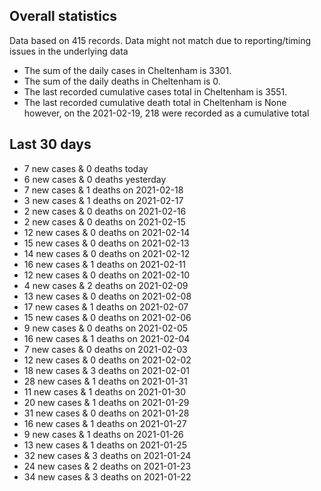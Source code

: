<!-- summary_marker starts -->
## Overall statistics

 Data based on 415 records. Data might not match due to reporting/timing issues in the underlying data

- The sum of the daily cases in Cheltenham is 3301.
- The sum of the daily deaths in Cheltenham is 0.
- The last recorded cumulative cases total in Cheltenham is 3551.
- The last recorded cumulative death total in Cheltenham is None however, on the 2021-02-19, 218 were recorded as a cumulative total

## Last 30 days

- 7 new cases & 0 deaths today
- 6 new cases & 0 deaths yesterday
- 7 new cases & 1 deaths on 2021-02-18
- 3 new cases & 1 deaths on 2021-02-17
- 2 new cases & 0 deaths on 2021-02-16
- 2 new cases & 0 deaths on 2021-02-15
- 12 new cases & 0 deaths on 2021-02-14
- 15 new cases & 0 deaths on 2021-02-13
- 14 new cases & 0 deaths on 2021-02-12
- 16 new cases & 1 deaths on 2021-02-11
- 12 new cases & 0 deaths on 2021-02-10
- 4 new cases & 2 deaths on 2021-02-09
- 13 new cases & 0 deaths on 2021-02-08
- 17 new cases & 1 deaths on 2021-02-07
- 15 new cases & 0 deaths on 2021-02-06
- 9 new cases & 0 deaths on 2021-02-05
- 16 new cases & 1 deaths on 2021-02-04
- 7 new cases & 0 deaths on 2021-02-03
- 12 new cases & 0 deaths on 2021-02-02
- 18 new cases & 3 deaths on 2021-02-01
- 28 new cases & 1 deaths on 2021-01-31
- 11 new cases & 1 deaths on 2021-01-30
- 20 new cases & 1 deaths on 2021-01-29
- 31 new cases & 0 deaths on 2021-01-28
- 16 new cases & 1 deaths on 2021-01-27
- 9 new cases & 1 deaths on 2021-01-26
- 13 new cases & 1 deaths on 2021-01-25
- 32 new cases & 3 deaths on 2021-01-24
- 24 new cases & 2 deaths on 2021-01-23
- 34 new cases & 3 deaths on 2021-01-22

<!-- summary_marker ends -->
